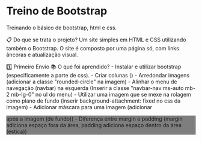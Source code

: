 # Treino de Bootstrap
Treinando o básico de bootstrap, html e css.

📋 Do que se trata o projeto?
Um site simples em HTML e CSS utilizando também o Bootstrap. O site é composto por uma página só, com links âncoras e atualização visual.

1️⃣ Primeiro Envio
📚 O que foi aprendido?
    - Instalar e utilizar bootstrap (especificamente a parte de css).
    - Criar colunas (<divs>)
    - Arredondar imagens (adicionar a classe "rounded-circle" na imagem)
    - Alinhar o menu de navegação (navbar) na esquerda (Inserir a classe "navbar-nav ms-auto mb-2 mb-lg-0" no ul do menu)
    - Utilizar uma imagem que se mexe na rolagem como plano de fundo (inserir background-attachment: fixed no css da imagem)
    - Adicionar máscara para uma imagem (adicionar <div class="mask margin" style="background-color: rgba(0, 0, 0, 0.5)"> após a imagem (de fundo))
    - Diferença entre margin e padding (margin adiciona espaço fora da área, padding adiciona espaço dentro da área (estica))
